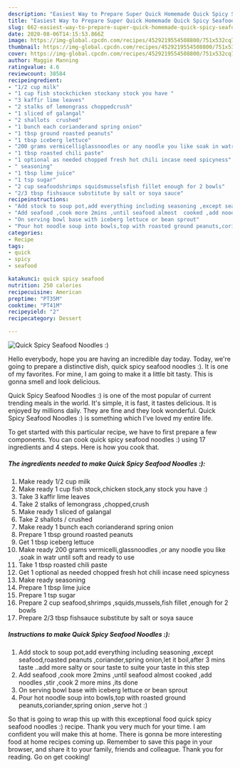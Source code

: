 ```yaml
---
description: "Easiest Way to Prepare Super Quick Homemade Quick Spicy Seafood Noodles :)"
title: "Easiest Way to Prepare Super Quick Homemade Quick Spicy Seafood Noodles :)"
slug: 662-easiest-way-to-prepare-super-quick-homemade-quick-spicy-seafood-noodles
date: 2020-08-06T14:15:53.866Z
image: https://img-global.cpcdn.com/recipes/4529219554508800/751x532cq70/quick-spicy-seafood-noodles-recipe-main-photo.jpg
thumbnail: https://img-global.cpcdn.com/recipes/4529219554508800/751x532cq70/quick-spicy-seafood-noodles-recipe-main-photo.jpg
cover: https://img-global.cpcdn.com/recipes/4529219554508800/751x532cq70/quick-spicy-seafood-noodles-recipe-main-photo.jpg
author: Maggie Manning
ratingvalue: 4.6
reviewcount: 38584
recipeingredient:
- "1/2 cup milk"
- "1 cup fish stockchicken stockany stock you have "
- "3 kaffir lime leaves"
- "2 stalks of lemongrass choppedcrush"
- "1 sliced of galangal"
- "2 shallots  crushed"
- "1 bunch each corianderand spring onion"
- "1 tbsp ground roasted peanuts"
- "1 tbsp iceberg lettuce"
- "200 grams vermicelliglassnoodles or any noodle you like soak in watr until soft and ready to use"
- "1 tbsp roasted chili paste"
- "1 optional as needed chopped fresh hot chili incase need spicyness"
- " seasoning"
- "1 tbsp lime juice"
- "1 tsp sugar"
- "2 cup seafoodshrimps squidsmusselsfish fillet enough for 2 bowls"
- "2/3 tbsp fishsauce substitute by salt or soya sauce"
recipeinstructions:
- "Add stock to soup pot,add everything including seasoning ,except seafood,roasted peanuts ,coriander,spring onion,let it boil,after 3 mins taste ..add more salty or sour taste to suite your taste in this step"
- "Add seafood ,cook more 2mins ,until seafood almost  cooked ,add noodles ,stir ,cook 2 more mins ,its done"
- "On serving bowl base with iceberg lettuce or bean sprout"
- "Pour hot noodle soup into bowls,top with roasted ground peanuts,coriander,spring onion ,serve hot :)"
categories:
- Recipe
tags:
- quick
- spicy
- seafood

katakunci: quick spicy seafood 
nutrition: 250 calories
recipecuisine: American
preptime: "PT35M"
cooktime: "PT41M"
recipeyield: "2"
recipecategory: Dessert

---
```



![Quick Spicy Seafood Noodles :)](https://img-global.cpcdn.com/recipes/4529219554508800/751x532cq70/quick-spicy-seafood-noodles-recipe-main-photo.jpg)

Hello everybody, hope you are having an incredible day today. Today, we're going to prepare a distinctive dish, quick spicy seafood noodles :). It is one of my favorites. For mine, I am going to make it a little bit tasty. This is gonna smell and look delicious.



Quick Spicy Seafood Noodles :) is one of the most popular of current trending meals in the world. It's simple, it is fast, it tastes delicious. It is enjoyed by millions daily. They are fine and they look wonderful. Quick Spicy Seafood Noodles :) is something which I've loved my entire life.


To get started with this particular recipe, we have to first prepare a few components. You can cook quick spicy seafood noodles :) using 17 ingredients and 4 steps. Here is how you cook that.

<!--inarticleads1-->

##### The ingredients needed to make Quick Spicy Seafood Noodles :):

1. Make ready 1/2 cup milk
1. Make ready 1 cup fish stock,chicken stock,any stock you have :)
1. Take 3 kaffir lime leaves
1. Take 2 stalks of lemongrass ,chopped,crush
1. Make ready 1 sliced of galangal
1. Take 2 shallots / crushed
1. Make ready 1 bunch each corianderand spring onion
1. Prepare 1 tbsp ground roasted peanuts
1. Get 1 tbsp iceberg lettuce
1. Make ready 200 grams vermicelli,glassnoodles ,or any noodle you like ,soak in watr until soft and ready to use
1. Take 1 tbsp roasted chili paste
1. Get 1 optional as needed chopped fresh hot chili incase need spicyness
1. Make ready  seasoning
1. Prepare 1 tbsp lime juice
1. Prepare 1 tsp sugar
1. Prepare 2 cup seafood,shrimps ,squids,mussels,fish fillet ,enough for 2 bowls
1. Prepare 2/3 tbsp fishsauce substitute by salt or soya sauce




<!--inarticleads2-->

##### Instructions to make Quick Spicy Seafood Noodles :):

1. Add stock to soup pot,add everything including seasoning ,except seafood,roasted peanuts ,coriander,spring onion,let it boil,after 3 mins taste ..add more salty or sour taste to suite your taste in this step
1. Add seafood ,cook more 2mins ,until seafood almost  cooked ,add noodles ,stir ,cook 2 more mins ,its done
1. On serving bowl base with iceberg lettuce or bean sprout
1. Pour hot noodle soup into bowls,top with roasted ground peanuts,coriander,spring onion ,serve hot :)




So that is going to wrap this up with this exceptional food quick spicy seafood noodles :) recipe. Thank you very much for your time. I am confident you will make this at home. There is gonna be more interesting food at home recipes coming up. Remember to save this page in your browser, and share it to your family, friends and colleague. Thank you for reading. Go on get cooking!
